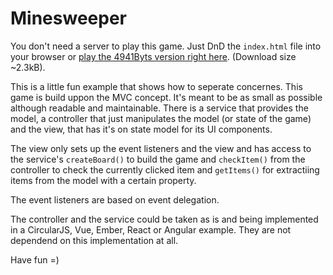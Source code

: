 # Minesweeper

You don't need a server to play this game. Just DnD the `index.html` file into your browser or [play the 4941Byts version right here](https://htmlpreview.github.io/?https://github.com/PitPik/minesweeper/blob/master/index.min.html). (Download size ~2.3kB).

This is a little fun example that shows how to seperate concernes. This game is build uppon the MVC concept. It's meant to be as small as possible although readable and maintainable.
There is a service that provides the model, a controller that just manipulates the model (or state of the game) and the view, that has it's on state model for its UI components.

The view only sets up the event listeners and the view and has access to the service's ```createBoard()``` to build the game and ```checkItem()``` from the controller to check the currently clicked item and ```getItems()``` for extractiing items from the model with a certain property.

The event listeners are based on event delegation.

The controller and the service could be taken as is and being implemented in a CircularJS, Vue, Ember, React or Angular example. They are not dependend on this implementation at all.

Have fun =)
